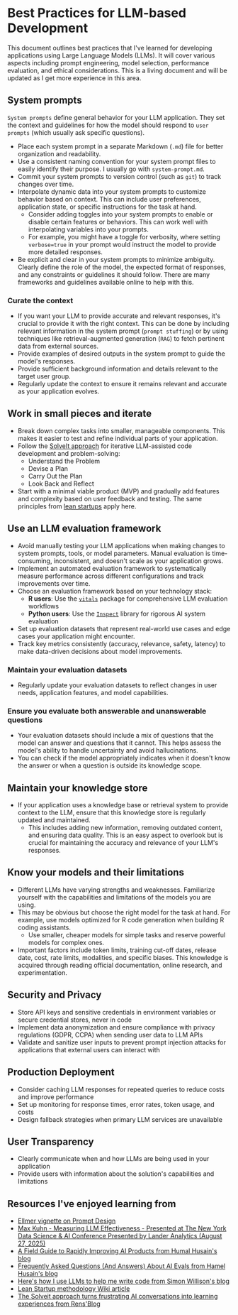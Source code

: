 # Best Practices for LLM-based Development

This document outlines best practices that I've learned for developing applications using Large Language Models (LLMs). It will cover various aspects including prompt engineering, model selection, performance evaluation, and ethical considerations. This is a living document and will be updated as I get more experience in this area.

## System prompts

`System prompts` define general behavior for your LLM application. They set the context and guidelines for how the model should respond to `user prompts` (which usually ask specific questions).

- Place each system prompt in a separate Markdown (`.md`) file for better organization and readability.
- Use a consistent naming convention for your system prompt files to easily identify their purpose. I usually go with `system-prompt.md`.
- Commit your system prompts to version control (such as `git`) to track changes over time.
- Interpolate dynamic data into your system prompts to customize behavior based on context. This can include user preferences, application state, or specific instructions for the task at hand.
  - Consider adding toggles into your system prompts to enable or disable certain features or behaviors. This can work well with interpolating variables into your prompts.
  - For example, you might have a toggle for verbosity, where setting `verbose=true` in your prompt would instruct the model to provide more detailed responses.
- Be explicit and clear in your system prompts to minimize ambiguity. Clearly define the role of the model, the expected format of responses, and any constraints or guidelines it should follow. There are many frameworks and guidelines available online to help with this.

### Curate the context

- If you want your LLM to provide accurate and relevant responses, it's crucial to provide it with the right context. This can be done by including relevant information in the system prompt (`prompt stuffing`) or by using techniques like retrieval-augmented generation (`RAG`) to fetch pertinent data from external sources.
- Provide examples of desired outputs in the system prompt to guide the model's responses.
- Provide sufficient background information and details relevant to the target user group.
- Regularly update the context to ensure it remains relevant and accurate as your application evolves.

## Work in small pieces and iterate

- Break down complex tasks into smaller, manageable components. This makes it easier to test and refine individual parts of your application.
- Follow the [SolveIt approach](https://parmsam.github.io/garden/solve-it) for iterative LLM-assisted code development and problem-solving:
  - Understand the Problem
  - Devise a Plan
  - Carry Out the Plan
  - Look Back and Reflect
- Start with a minimal viable product (MVP) and gradually add features and complexity based on user feedback and testing. The same principles from [lean startups](https://en.wikipedia.org/wiki/Lean_startup) apply here.

## Use an LLM evaluation framework

- Avoid manually testing your LLM applications when making changes to system prompts, tools, or model parameters. Manual evaluation is time-consuming, inconsistent, and doesn't scale as your application grows.
- Implement an automated evaluation framework to systematically measure performance across different configurations and track improvements over time.
- Choose an evaluation framework based on your technology stack:
  - **R users**: Use the [`vitals`](https://vitals.tidyverse.org/index.html) package for comprehensive LLM evaluation workflows
  - **Python users**: Use the [`Inspect`](https://inspect.aisi.org.uk/) library for rigorous AI system evaluation
- Set up evaluation datasets that represent real-world use cases and edge cases your application might encounter.
- Track key metrics consistently (accuracy, relevance, safety, latency) to make data-driven decisions about model improvements.

### Maintain your evaluation datasets

- Regularly update your evaluation datasets to reflect changes in user needs, application features, and model capabilities.

### Ensure you evaluate both answerable and unanswerable questions

- Your evaluation datasets should include a mix of questions that the model can answer and questions that it cannot. This helps assess the model's ability to handle uncertainty and avoid hallucinations. 
- You can check if the model appropriately indicates when it doesn't know the answer or when a question is outside its knowledge scope.

## Maintain your knowledge store

- If your application uses a knowledge base or retrieval system to provide context to the LLM, ensure that this knowledge store is regularly updated and maintained.      
  - This includes adding new information, removing outdated content, and ensuring data quality. This is an easy aspect to overlook but is crucial for maintaining the accuracy and relevance of your LLM's responses.

## Know your models and their limitations

- Different LLMs have varying strengths and weaknesses. Familiarize yourself with the capabilities and limitations of the models you are using.
- This may be obvious but choose the right model for the task at hand. For example, use models optimized for R code generation when building R coding assistants.
  - Use smaller, cheaper models for simple tasks and reserve powerful models for complex ones.
- Important factors include token limits, training cut-off dates, release date, cost, rate limits, modalities, and specific biases. This knowledge is acquired through reading official documentation, online research, and experimentation.

## Security and Privacy

- Store API keys and sensitive credentials in environment variables or secure credential stores, never in code
- Implement data anonymization and ensure compliance with privacy regulations (GDPR, CCPA) when sending user data to LLM APIs
- Validate and sanitize user inputs to prevent prompt injection attacks for applications that external users can interact with

## Production Deployment

- Consider caching LLM responses for repeated queries to reduce costs and improve performance
- Set up monitoring for response times, error rates, token usage, and costs
- Design fallback strategies when primary LLM services are unavailable

## User Transparency

- Clearly communicate when and how LLMs are being used in your application
- Provide users with information about the solution's capabilities and limitations

## Resources I've enjoyed learning from

- [Ellmer vignette on Prompt Design](https://ellmer.tidyverse.org/articles/prompt-design.html)
- [Max Kuhn - Measuring LLM Effectiveness - Presented at The New York Data Science & AI Conference Presented by Lander Analytics (August 27, 2025)](https://www.youtube.com/embed/TQKbaIR-8J4)
- [A Field Guide to Rapidly Improving AI Products from Humal Husain's blog](https://hamel.dev/blog/posts/field-guide/)
- [Frequently Asked Questions (And Answers) About AI Evals from Hamel Husain's blog](https://hamel.dev/blog/posts/evals-faq/index.html)
- [Here's how I use LLMs to help me write code from Simon Willison's blog](https://simonwillison.net/2025/Mar/11/using-llms-for-code/)
- [Lean Startup methodology Wiki article](https://en.wikipedia.org/wiki/Lean_startup)
- [The Solveit approach turns frustrating AI conversations into learning experiences from Rens'Blog](http://rensdimmendaal.com/posts/solveit-course-key-take-aways)